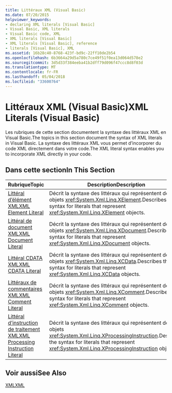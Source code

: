 ```yaml
---
title: Littéraux XML (Visual Basic)
ms.date: 07/20/2015
helpviewer_keywords:
- declaring XML literals [Visual Basic]
- Visual Basic, XML literals
- Visual Basic code, XML
- XML literals [Visual Basic]
- XML literals [Visual Basic], reference
- literals [Visual Basic], XML
ms.assetid: 16b28c40-8768-423f-bd9c-22ff10de2b54
ms.openlocfilehash: 6b3664a29d5a780c7ce49f51f0ea13d064d578e2
ms.sourcegitcommit: 3d5d33f384eeba41b2dff79d096f47ccc8d8f03d
ms.translationtype: MT
ms.contentlocale: fr-FR
ms.lasthandoff: 05/04/2018
ms.locfileid: "33600764"
---
```

# <a name="xml-literals-visual-basic"></a><span data-ttu-id="a7fcf-102">Littéraux XML (Visual Basic)</span><span class="sxs-lookup"><span data-stu-id="a7fcf-102">XML Literals (Visual Basic)</span></span>
<span data-ttu-id="a7fcf-103">Les rubriques de cette section documentent la syntaxe des littéraux XML en Visual Basic.</span><span class="sxs-lookup"><span data-stu-id="a7fcf-103">The topics in this section document the syntax of XML literals in Visual Basic.</span></span> <span data-ttu-id="a7fcf-104">La syntaxe des littéraux XML vous permet d’incorporer du code XML directement dans votre code.</span><span class="sxs-lookup"><span data-stu-id="a7fcf-104">The XML literal syntax enables you to incorporate XML directly in your code.</span></span>  
  
## <a name="in-this-section"></a><span data-ttu-id="a7fcf-105">Dans cette section</span><span class="sxs-lookup"><span data-stu-id="a7fcf-105">In This Section</span></span>  
  
|<span data-ttu-id="a7fcf-106">Rubrique</span><span class="sxs-lookup"><span data-stu-id="a7fcf-106">Topic</span></span>|<span data-ttu-id="a7fcf-107">Description</span><span class="sxs-lookup"><span data-stu-id="a7fcf-107">Description</span></span>|  
|-----------|-----------------|  
|[<span data-ttu-id="a7fcf-108">Littéral d’élément XML</span><span class="sxs-lookup"><span data-stu-id="a7fcf-108">XML Element Literal</span></span>](../../../visual-basic/language-reference/xml-literals/xml-element-literal.md)|<span data-ttu-id="a7fcf-109">Décrit la syntaxe des littéraux qui représentent des objets <xref:System.Xml.Linq.XElement>.</span><span class="sxs-lookup"><span data-stu-id="a7fcf-109">Describes the syntax for literals that represent <xref:System.Xml.Linq.XElement> objects.</span></span>|  
|[<span data-ttu-id="a7fcf-110">Littéral de document XML</span><span class="sxs-lookup"><span data-stu-id="a7fcf-110">XML Document Literal</span></span>](../../../visual-basic/language-reference/xml-literals/xml-document-literal.md)|<span data-ttu-id="a7fcf-111">Décrit la syntaxe des littéraux qui représentent des objets <xref:System.Xml.Linq.XDocument>.</span><span class="sxs-lookup"><span data-stu-id="a7fcf-111">Describes the syntax for literals that represent <xref:System.Xml.Linq.XDocument> objects.</span></span>|  
|[<span data-ttu-id="a7fcf-112">Littéral CDATA XML</span><span class="sxs-lookup"><span data-stu-id="a7fcf-112">XML CDATA Literal</span></span>](../../../visual-basic/language-reference/xml-literals/xml-cdata-literal.md)|<span data-ttu-id="a7fcf-113">Décrit la syntaxe des littéraux qui représentent des objets <xref:System.Xml.Linq.XCData>.</span><span class="sxs-lookup"><span data-stu-id="a7fcf-113">Describes the syntax for literals that represent <xref:System.Xml.Linq.XCData> objects.</span></span>|  
|[<span data-ttu-id="a7fcf-114">Littéraux de commentaires XML</span><span class="sxs-lookup"><span data-stu-id="a7fcf-114">XML Comment Literal</span></span>](../../../visual-basic/language-reference/xml-literals/xml-comment-literal.md)|<span data-ttu-id="a7fcf-115">Décrit la syntaxe des littéraux qui représentent des objets <xref:System.Xml.Linq.XComment>.</span><span class="sxs-lookup"><span data-stu-id="a7fcf-115">Describes the syntax for literals that represent <xref:System.Xml.Linq.XComment> objects.</span></span>|  
|[<span data-ttu-id="a7fcf-116">Littéral d’instruction de traitement XML</span><span class="sxs-lookup"><span data-stu-id="a7fcf-116">XML Processing Instruction Literal</span></span>](../../../visual-basic/language-reference/xml-literals/xml-processing-instruction-literal.md)|<span data-ttu-id="a7fcf-117">Décrit la syntaxe des littéraux qui représentent des objets <xref:System.Xml.Linq.XProcessingInstruction>.</span><span class="sxs-lookup"><span data-stu-id="a7fcf-117">Describes the syntax for literals that represent <xref:System.Xml.Linq.XProcessingInstruction> objects.</span></span>|  
  
## <a name="see-also"></a><span data-ttu-id="a7fcf-118">Voir aussi</span><span class="sxs-lookup"><span data-stu-id="a7fcf-118">See Also</span></span>  
 [<span data-ttu-id="a7fcf-119">XML</span><span class="sxs-lookup"><span data-stu-id="a7fcf-119">XML</span></span>](../../../visual-basic/programming-guide/language-features/xml/index.md)

